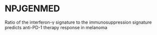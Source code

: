 # NPJGENMED
Ratio of the interferon-γ signature to the immunosuppression signature predicts anti-PD-1 therapy response in melanoma
